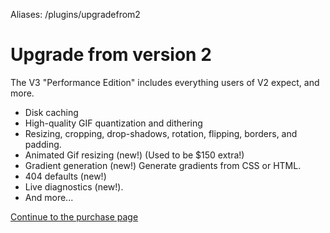 Aliases: /plugins/upgradefrom2

# Upgrade from version 2

The V3 "Performance Edition" includes everything users of V2 expect, and more. 

* Disk caching
* High-quality GIF quantization and dithering
* Resizing, cropping, drop-shadows, rotation, flipping, borders, and padding.
* Animated Gif resizing (new!) (Used to be $150 extra!)
* Gradient generation (new!) Generate gradients from CSS or HTML.
* 404 defaults (new!)
* Live diagnostics (new!).
* And more...

[Continue to the purchase page](/buy)
